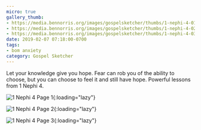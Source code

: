 ```yaml
---
micro: true
gallery_thumb:
- https://media.bennorris.org/images/gospelsketcher/thumbs/1-nephi-4-01.jpg
- https://media.bennorris.org/images/gospelsketcher/thumbs/1-nephi-4-02.jpg
- https://media.bennorris.org/images/gospelsketcher/thumbs/1-nephi-4-03.jpg
date: 2019-02-07 07:18:00-0700
tags:
- bom anxiety
category: Gospel Sketcher
---
```


Let your knowledge give you hope. Fear can rob you of the ability to choose, but you can choose to feel it and still have hope. Powerful lessons from 1 Nephi 4.

![1 Nephi 4 Page 1](https://media.bennorris.org/images/gospelsketcher/bom-anxiety-study/1-nephi-4-01.jpg){:loading="lazy"}

![1 Nephi 4 Page 2](https://media.bennorris.org/images/gospelsketcher/bom-anxiety-study/1-nephi-4-02.jpg){:loading="lazy"}

![1 Nephi 4 Page 3](https://media.bennorris.org/images/gospelsketcher/bom-anxiety-study/1-nephi-4-03.jpg){:loading="lazy"}